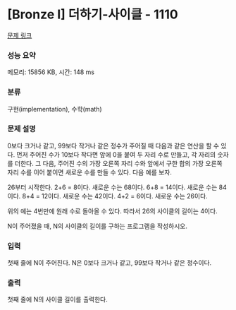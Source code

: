 # [Bronze I] 더하기-사이클 - 1110 

[문제 링크](https://www.acmicpc.net/problem/1110) 

### 성능 요약

메모리: 15856 KB, 시간: 148 ms

### 분류

구현(implementation), 수학(math)

### 문제 설명

0보다 크거나 같고, 99보다 작거나 같은 정수가 주어질 때 다음과 같은 연산을 할 수 있다. 먼저 주어진 수가 10보다 작다면 앞에 0을 붙여 두 자리 수로 만들고, 각 자리의 숫자를 더한다. 그 다음, 주어진 수의 가장 오른쪽 자리 수와 앞에서 구한 합의 가장 오른쪽 자리 수를 이어 붙이면 새로운 수를 만들 수 있다. 다음 예를 보자.

26부터 시작한다. 2+6 = 8이다. 새로운 수는 68이다. 6+8 = 14이다. 새로운 수는 84이다. 8+4 = 12이다. 새로운 수는 42이다. 4+2 = 6이다. 새로운 수는 26이다.

위의 예는 4번만에 원래 수로 돌아올 수 있다. 따라서 26의 사이클의 길이는 4이다.

N이 주어졌을 때, N의 사이클의 길이를 구하는 프로그램을 작성하시오.
### 입력 

 첫째 줄에 N이 주어진다. N은 0보다 크거나 같고, 99보다 작거나 같은 정수이다.
### 출력 

 첫째 줄에 N의 사이클 길이를 출력한다.


